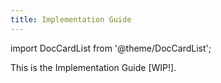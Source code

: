 ```yaml
---
title: Implementation Guide
---
```


import DocCardList from '@theme/DocCardList';

This is the Implementation Guide [WIP!].

<DocCardList />